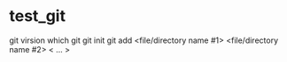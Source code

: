 # test_git
git virsion
which git
git init
git add <file/directory name #1> <file/directory name #2> < ... >
